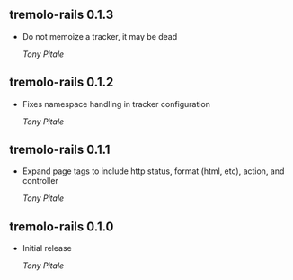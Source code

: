 ## tremolo-rails 0.1.3 ##

*   Do not memoize a tracker, it may be dead

    *Tony Pitale*

## tremolo-rails 0.1.2 ##

*   Fixes namespace handling in tracker configuration

    *Tony Pitale*

## tremolo-rails 0.1.1 ##

*   Expand page tags to include http status, format (html, etc), action, and controller

    *Tony Pitale*

## tremolo-rails 0.1.0 ##

*   Initial release

    *Tony Pitale*
